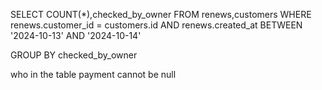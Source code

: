 SELECT COUNT(*),checked_by_owner FROM renews,customers WHERE renews.customer_id = customers.id
AND
renews.created_at BETWEEN '2024-10-13' AND '2024-10-14'

GROUP BY checked_by_owner




who in the table payment cannot be null